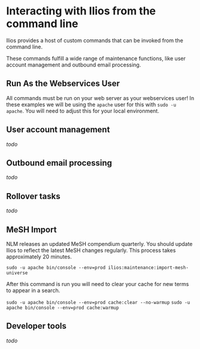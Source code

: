 # Interacting with Ilios from the command line

Ilios provides a host of custom commands that can be invoked from the command line.

These commands fulfill a wide range of maintenance functions, like user account management and outbound email processing.

##  Run As the Webservices User
All commands must be run on your web server as your webservices user! In these examples we will 
be using the `apache` user for this with `sudo -u apache`. You will need
to adjust this for your local environment.

## User account management

_todo_

## Outbound email processing

_todo_

## Rollover tasks

_todo_

## MeSH Import

NLM releases an updated MeSH compendium quarterly. You should update Ilios to reflect the latest MeSH changes regularly.
This process takes approximately 20 minutes. 

`sudo -u apache bin/console --env=prod ilios:maintenance:import-mesh-universe`

After this command is run you will need to clear your cache for new terms to appear in a search.

`sudo -u apache bin/console --env=prod cache:clear --no-warmup`
`sudo -u apache bin/console --env=prod cache:warmup`
 
## Developer tools 

_todo_
